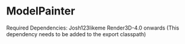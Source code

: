 # ModelPainter
Required Dependencies:
Josh123likeme Render3D-4.0 onwards (This dependency needs to be added to the export classpath)
